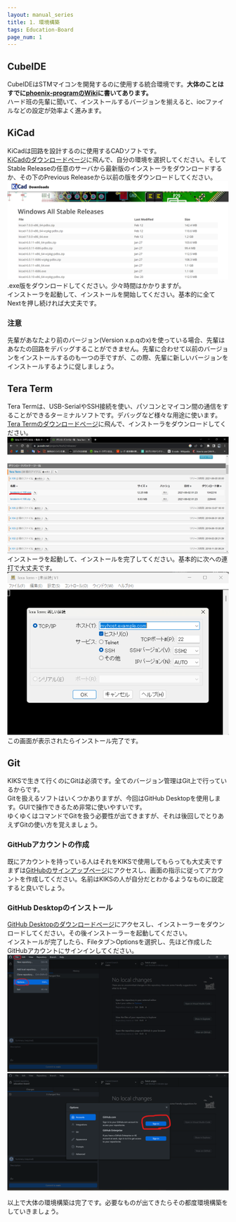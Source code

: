 ```yaml
---
layout: manual_series
title: 1. 環境構築
tags: Education-Board
page_num: 1
---
```


## CubeIDE

CubeIDEはSTMマイコンを開発するのに使用する統合環境です。**大体のことはすでに[phoenix-programのWiki](https://github.com/kiksworks/phoenix-program/wiki/STM32%E3%81%AE%E9%96%8B%E7%99%BA%E7%92%B0%E5%A2%83%E6%A7%8B%E7%AF%89)に書いてあります。**  
ハード班の先輩に聞いて、インストールするバージョンを揃えると、iocファイルなどの設定が効率よく進みます。  

## KiCad

KiCadは回路を設計するのに使用するCADソフトです。  
[KiCadのダウンロードページ](https://www.kicad.org/download/)に飛んで、自分の環境を選択してください。そしてStable Releaseの任意のサーバから最新版のインストーラをダウンロードするか、その下のPrevious Releaseから以前の版をダウンロードしてください。  
![Previous Releases](image/kicadprevious.png)
.exe版をダウンロードしてください。少々時間はかかりますが。  
インストーラを起動して、インストールを開始してください。基本的に全てNextを押し続ければ大丈夫です。

### 注意

先輩があなたより前のバージョン(Version x.p.qのx)を使っている場合、先輩はあなたの回路をデバッグすることができません。先輩に合わせて以前のバージョンをインストールするのも一つの手ですが、この際、先輩に新しいバージョンをインストールするように促しましょう。

## Tera Term

Tera Termは、USB-SerialやSSH接続を使い、パソコンとマイコン間の通信をすることができるターミナルソフトです。デバッグなど様々な用途に使います。  
[Tera Termのダウンロードページ](https://ja.osdn.net/projects/ttssh2/releases/)に飛んで、インストーラをダウンロードしてください。![Tera Termダウンロードページ](image/teraterminstallpage.png)  
インストーラを起動して、インストールを完了してください。基本的に次への連打で大丈夫です。  
![Tera Term](image/teratermstart.png)  
この画面が表示されたらインストール完了です。  

## Git

KIKSで生きて行くのにGitは必須です。全てのバージョン管理はGit上で行っているからです。  
Gitを扱えるソフトはいくつかありますが、今回はGitHub Desktopを使用します。GUIで操作できるため非常に使いやすいです。  
ゆくゆくはコマンドでGitを扱う必要性が出てきますが、それは後回しでとりあえずGitの使い方を覚えましょう。

### GitHubアカウントの作成

既にアカウントを持っている人はそれをKIKSで使用してもらっても大丈夫です  
まずは[GitHubのサインアップページ](https://github.com/join)にアクセスし、画面の指示に従ってアカウントを作成してください。名前はKIKSの人が自分だとわかるようなものに設定すると良いでしょう。

### GitHub Desktopのインストール

[GitHub Desktopのダウンロードページ](https://desktop.github.com/)にアクセスし、インストーラーをダウンロードしてください。その後インストーラーを起動してください。  
インストールが完了したら、Fileタブ＞Optionsを選択し、先ほど作成したGitHubアカウントにサインインしてください。
![Fileタブをクリックして、Optionsを選択](image/githubdesktop_file_option.png)
![サインイン](image/githubdesktop_signin.png)  

以上で大体の環境構築は完了です。必要なものが出てきたらその都度環境構築をしていきましょう。  
